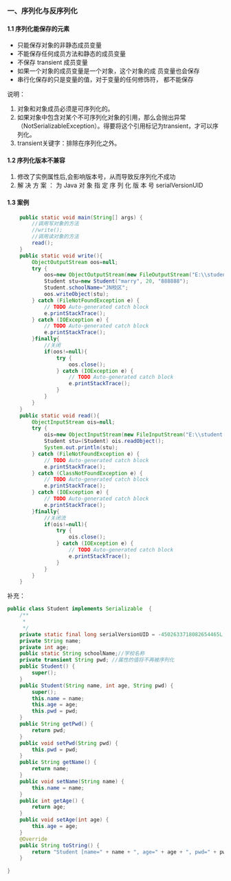 ### 一、序列化与反序列化

#### 1.1 序列化能保存的元素 

- 只能保存对象的非静态成员变量 
- 不能保存任何成员方法和静态的成员变量 
- 不保存 transient 成员变量 
-  如果一个对象的成员变量是一个对象，这个对象的成 员变量也会保存 
-  串行化保存的只是变量的值，对于变量的任何修饰符， 都不能保存 

说明：

1. 对象和对象成员必须是可序列化的。
2. 如果对象中包含对某个不可序列化对象的引用，那么会抛出异常（NotSerializableException）。得要将这个引用标记为transient，才可以序列化。
3. transient关键字：排除在序列化之外。

#### 1.2 序列化版本不兼容

1. 修改了实例属性后,会影响版本号，从而导致反序列化不成功 
2.  解 决 方 案 ： 为 Java 对 象 指 定 序 列 化 版 本 号 serialVersionUID

#### 1.3 案例

```java
	public static void main(String[] args) {
		//调用写对象的方法
		//write();
		//调用读对象的方法
		read();
	}
	public static void write(){
		ObjectOutputStream oos=null;
		try {
			oos=new ObjectOutputStream(new FileOutputStream("E:\\student.txt"));
			Student stu=new Student("marry", 20, "888888");
			Student.schoolName="JN校区";
			oos.writeObject(stu);
		} catch (FileNotFoundException e) {
			// TODO Auto-generated catch block
			e.printStackTrace();
		} catch (IOException e) {
			// TODO Auto-generated catch block
			e.printStackTrace();
		}finally{
			//关闭
			if(oos!=null){
				try {
					oos.close();
				} catch (IOException e) {
					// TODO Auto-generated catch block
					e.printStackTrace();
				}
			}
		}
	}
	public static void read(){
		ObjectInputStream ois=null;
		try {
			ois=new ObjectInputStream(new FileInputStream("E:\\student.txt"));
			Student stu=(Student) ois.readObject();
			System.out.println(stu);
		} catch (FileNotFoundException e) {
			// TODO Auto-generated catch block
			e.printStackTrace();
		} catch (ClassNotFoundException e) {
			// TODO Auto-generated catch block
			e.printStackTrace();
		} catch (IOException e) {
			// TODO Auto-generated catch block
			e.printStackTrace();
		}finally{
			//关闭流
			if(ois!=null){
				try {
					ois.close();
				} catch (IOException e) {
					// TODO Auto-generated catch block
					e.printStackTrace();
				}
			}
		}
	}
```

补充：

```java
public class Student implements Serializable  {
	/**
	 * 
	 */
	private static final long serialVersionUID = -4502633718082654465L;
	private String name;
	private int age;
	public static String schoolName;//学校名称
	private transient String pwd; //属性的值将不再被序列化
	public Student() {
		super();
	}
	public Student(String name, int age, String pwd) {
		super();
		this.name = name;
		this.age = age;
		this.pwd = pwd;
	}
	public String getPwd() {
		return pwd;
	}
	public void setPwd(String pwd) {
		this.pwd = pwd;
	}
	public String getName() {
		return name;
	}
	public void setName(String name) {
		this.name = name;
	}
	public int getAge() {
		return age;
	}
	public void setAge(int age) {
		this.age = age;
	}
	@Override
	public String toString() {
		return "Student [name=" + name + ", age=" + age + ", pwd=" + pwd + "]"+"schoolName="+schoolName;
	}
	
}
```

